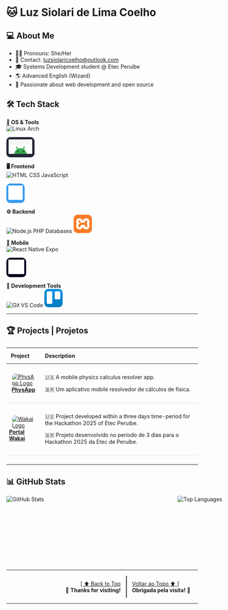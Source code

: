 <a id="top"></a>
# 🐱 Luz Siolari de Lima Coelho

## 💻 About Me
- 🏳️‍⚧️ Pronouns: She/Her
- 📧 Contact: luzsiolaricoelho@outlook.com
- 🎓 Systems Development student @ Etec Peruíbe
- 🌎 Advanced English (Wizard)
- 🔭 Passionate about web development and open source


## 🛠️ Tech Stack

**💽 OS & Tools**  
![Linux Arch](https://skillicons.dev/icons?i=linux,arch,bash,npm,yarn)
<div style="background: #242938; border-radius: 10px; display: inline-block; padding: 6px">
  <img
    src="./icons/android-vertical.svg"
    alt="Android"
    style="width: auto; height: 38px;"
  >
</div>

**🖥️ Frontend**  
![HTML CSS JavaScript](https://skillicons.dev/icons?i=html,css,sass,js,ts,react,tailwind,mui,vite,markdown)
<div style="background: #3699F0; border-radius: 10px; display: inline-block; padding: 5px">
  <img
    src="./icons/font-awesome.svg"
    alt="Font Awesome"
    style="width: 38px; height: 38px;"
  >
</div>

**⚙️ Backend**  
![Node.js PHP Databases](https://skillicons.dev/icons?i=nodejs,php,mysql,cs,cpp)
<img
src="./icons/xampp.svg" 
alt="XAMPP"
style="width: 48px; height: 48px; border-radius: 10px">

**📱 Mobile**  
![React Native Expo](https://skillicons.dev/icons?i=react)
<div style="background: #000020; border-radius: 10px; display: inline-block; padding: 5px">
  <img
    src="./icons/expo-icon.svg"
    alt="Expo"
    style="height: 38px; width: auto;"
  >
</div>

**🔧 Development Tools**  
![Git VS Code](https://skillicons.dev/icons?i=git,github,vscode,figma,ps,obsidian,arduino)
<img
src="./icons/trello.svg" 
alt="Trello"
style="width: 48px; height: 48px; border-radius: 10px">

---

## 🏆 Projects | Projetos

<div align="center">
  <table style="width: 100%; border-collapse: collapse; margin: 1.5rem 0;">
    <thead>
      <tr>
        <th style="padding: 12px; text-align: left;">Project</th>
        <th style="padding: 12px; text-align: left;">Description</th>
      </tr>
    </thead>
    <tbody>
      <!-- PhysApp Project -->
      <tr style="border-bottom: 1px solid #ddd;">
        <td>
          <a
          href="https://github.com/PhysAppDev"
          style="display: flex; flex-direction: column; justify-content: center; align-items: center; cursor: pointer;">
            <img src="https://i.imgur.com/Fh5ZIKG.png" width="60" style="border-radius: 8px;" alt="PhysApp Logo">
            <strong>PhysApp</strong>
          </a>
        </td>
        <td style="padding: 12px; vertical-align: middle;">
          <p align="left">🇺🇸 A mobile physics calculus resolver app.</p>
          <p align="left">🇧🇷 Um aplicativo mobile resolvedor de cálculos de física.</p>
        </td>
      </tr>
      <!-- Portal Wakai Project -->
      <tr style="border-bottom: 1px solid #ddd;">
        <td>
          <a
          href="https://github.com/PortalWakai"
          style="display: flex; flex-direction: column; justify-content: center; align-items: center; cursor: pointer;">
            <img src="https://i.imgur.com/FHi9m5F.png" width="60" style="border-radius: 8px;" alt="Wakai Logo">
            <strong>Portal Wakai</strong>
          </a>
        </td>
        <td style="padding: 12px; vertical-align: middle;">
          <p align="left">🇺🇸 Project developed within a three days time-period for the Hackathon 2025 of Etec Peruíbe.
          </p>
          <p align="left">🇧🇷 Projeto desenvolvido no período de 3 dias para o Hackathon 2025 da Etec de Peruíbe.
          </p>
        </td>
      </tr>
    </tbody>
  </table>
</div>

---

## 📊 GitHub Stats  
<div style="display: flex; justify-content: space-evenly">
  <img src="https://github-readme-stats.vercel.app/api?username=Luz-Coelho&show_icons=true&theme=radical"
  height="180px"
  width="450px"
  alt="GitHub Stats">
  <img src="https://github-readme-stats.vercel.app/api/top-langs/?username=Luz-Coelho&layout=compact&theme=radical"
  height="180px"
  width="450px"
  alt="Top Languages">
</div>

---

<div align="center">
  <div style="display: flex; justify-content: center; align-items: center; width: 40rem">
    <ul style="list-style-type: none; margin: 0; padding: 0">
      <li style="text-align: right"><a href="#top">[ ⬆️ Back to Top</a></li>
      <li style="text-align: right">🌟 <strong>Thanks for visiting!</strong></li>
    </ul>
    <span style="margin: 0 0.5rem; font-size: 3rem; font-weight: 200">|</span>
    <ul style="list-style-type: none; margin: 0; padding: 0">
      <li style="text-align: left"><a href="#top">Voltar ao Topo ⬆️ ]</a></li>
      <li style="text-align: left"><strong>Obrigada pela visita!</strong> 🌟</li>
    </ul>
  </div>
</div>

---

